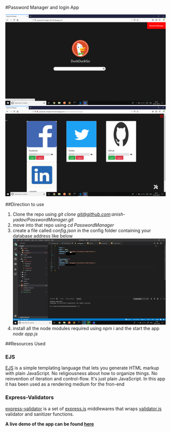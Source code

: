 #Password Manager and login App

![password manager](/public/img/home.png)
![password manager](/public/img/manager.png)

##Direction to use 
 
1. Clone the repo using *git clone git@github.com:anish-yadav/PasswordManager.git*
2. move into that repo using *cd PasswordManager*
3. create a file called *config.json* in the config folder containing your database address like below
![config.json](/public/img/config.jpg)
4. install all the node modules required using npm i and the start the app *node app.js*

##Resources Used

### EJS

 [EJS](https://ejs.co/) is a simple templating language that lets you generate HTML markup with plain JavaScript. No religiousness about how to organize things. No reinvention of iteration and control-flow. It's just plain JavaScript.
 In this app it has been used as a rendering medium for the fron-end


### Express-Validators

 [express-validator](https://express-validator.github.io/docs/index.html) is a set of [express.js](http://expressjs.com/) middlewares that wraps [validator.js](https://github.com/chriso/validator.js) validator and sanitizer functions. 




 **A live demo of the app can be found [here](http://password-manager-001.herokuapp.com/)**